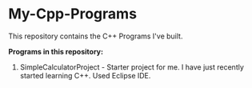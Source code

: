 # My-Cpp-Programs
 This repository contains the C++ Programs I've built. 

<b>Programs in this repository:</b>
<ol>
<li>SimpleCalculatorProject - Starter project for me. I have just recently started learning C++. Used Eclipse IDE.</li>
</ol>
